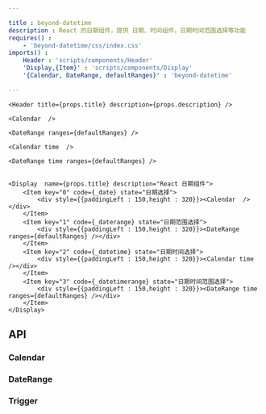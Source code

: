 ```yaml
---

title : beyond-datetime
description : React 的日期组件，提供 日期、时间组件，日期时间范围选择等功能
requires() :
    - 'beyond-datetime/css/index.css'
imports() : 
    Header : 'scripts/components/Header'
    'Display,{Item}' : 'scripts/components/Display'
    '{Calendar, DateRange, defaultRanges}' : 'beyond-datetime'

---
```


```render
<Header title={props.title} description={props.description} />
```

```source _date
<Calendar  />
```

```source _daterange
<DateRange ranges={defaultRanges} />
```

```source _datetime
<Calendar time  />
```

```source _datetimerange
<DateRange time ranges={defaultRanges} />
```


```render

<Display  name={props.title} description="React 日期组件">
    <Item key="0" code={_date} state="日期选择">
        <div style={{paddingLeft : 150,height : 320}}><Calendar  /></div>
    </Item>
    <Item key="1" code={_daterange} state="日期范围选择">
        <div style={{paddingLeft : 150,height : 320}}><DateRange ranges={defaultRanges} /></div>
    </Item>
    <Item key="2" code={_datetime} state="日期时间选择">
        <div style={{paddingLeft : 150,height : 320}}><Calendar time /></div>
    </Item>
    <Item key="3" code={_datetimerange} state="日期时间范围选择">
        <div style={{paddingLeft : 150,height : 320}}><DateRange time ranges={defaultRanges} /></div>
    </Item>
</Display>
```

## API 

### Calendar 

### DateRange

### Trigger
